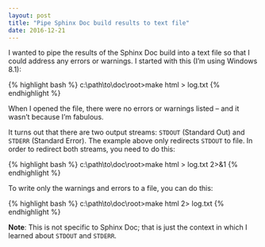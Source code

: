 ```yaml
---
layout: post
title: "Pipe Sphinx Doc build results to text file"
date: 2016-12-21
---
```


I wanted to pipe the results of the Sphinx Doc build into a text file so that I could address any errors or warnings. I started with this (I’m using Windows 8.1):

{% highlight bash %}
c:\path\to\doc\root>make html > log.txt
{% endhighlight %}

When I opened the file, there were no errors or warnings listed – and it wasn’t because I’m fabulous.

It turns out that there are two output streams: `STDOUT` (Standard Out) and `STDERR` (Standard Error). The example above only redirects `STDOUT` to file. In order to redirect both streams, you need to do this:

{% highlight bash %}
c:\path\to\doc\root>make html > log.txt 2>&1
{% endhighlight %}

To write only the warnings and errors to a file, you can do this:

{% highlight bash %}
c:\path\to\doc\root>make html 2> log.txt
{% endhighlight %}

**Note**: This is not specific to Sphinx Doc; that is just the context in which I learned about `STDOUT` and `STDERR`.
